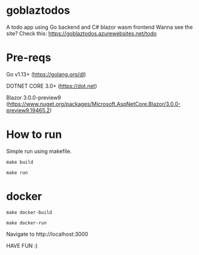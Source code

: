 # goblaztodos

A todo app using Go backend and C# blazor wasm frontend
Wanna see the site? Check this: https://goblaztodos.azurewebsites.net/todo

# Pre-reqs

Go v1.13+ (https://golang.org/dl)

DOTNET CORE 3.0+ (https://dot.net)

Blazor 3.0.0-preview9 (https://www.nuget.org/packages/Microsoft.AspNetCore.Blazor/3.0.0-preview9.19465.2)

# How to run

Simple run using makefile.

`make build`

`make run`

# docker

`make docker-build`

`make docker-run`

Navigate to http://localhost:3000

HAVE FUN :)
